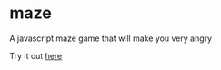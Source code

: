 # maze
A javascript maze game that will make you very angry

Try it out [here](http://thevoidpigeon.heliohost.org/games/maze/)
